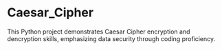 # Caesar_Cipher

This Python project demonstrates Caesar Cipher encryption and dencryption skills, emphasizing data security through coding proficiency.
